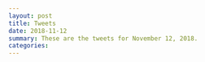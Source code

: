 ```yaml
---
layout: post
title: Tweets
date: 2018-11-12
summary: These are the tweets for November 12, 2018.
categories:
---
```



